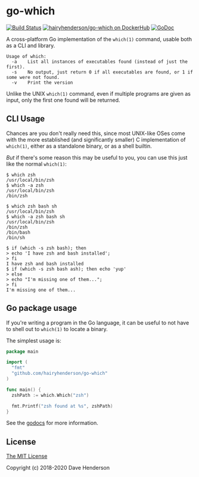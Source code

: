 # go-which

[![Build Status][build-image]][build-url]
[![hairyhenderson/go-which on DockerHub][dockerhub-image]][dockerhub-url]
[![GoDoc][godoc-image]][godocs]

A cross-platform Go implementation of the `which(1)` command, usable both as a CLI and library.

```console
Usage of which:
  -a    List all instances of executables found (instead of just the first).
  -s    No output, just return 0 if all executables are found, or 1 if some were not found.
  -v    Print the version
```

Unlike the UNIX `which(1)` command, even if multiple programs are given as input, only the first one found will be returned.

## CLI Usage

Chances are you don't really need this, since most UNIX-like OSes come with the more established (and significantly smaller) C implementation of `which(1)`, either as a standalone binary, or as a shell builtin.

_But_ if there's some reason this may be useful to you, you can use this just like the normal `which(1)`:

```console
$ which zsh
/usr/local/bin/zsh
$ which -a zsh
/usr/local/bin/zsh
/bin/zsh
```

```console
$ which zsh bash sh
/usr/local/bin/zsh
$ which -a zsh bash sh
/usr/local/bin/zsh
/bin/zsh
/bin/bash
/bin/sh
```

```console
$ if (which -s zsh bash); then
> echo 'I have zsh and bash installed';
> fi
I have zsh and bash installed
$ if (which -s zsh bash ash); then echo 'yup'
> else
> echo "I'm missing one of them...";
> fi
I'm missing one of them...
```

## Go package usage

If you're writing a program in the Go language, it can be useful to not have to shell out to `which(1)` to locate a binary.

The simplest usage is:

```go
package main

import (
  "fmt"
  "github.com/hairyhenderson/go-which"
)

func main() {
  zshPath := which.Which("zsh")

  fmt.Printf("zsh found at %s", zshPath)
}
```

See the [godocs][] for more information.

## License

[The MIT License](http://opensource.org/licenses/MIT)

Copyright (c) 2018-2020 Dave Henderson

[godocs]: https://pkg.go.dev/github.com/hairyhenderson/go-which

[build-image]: https://github.com/hairyhenderson/go-which/actions/workflows/build.yml/badge.svg
[build-url]: https://github.com/hairyhenderson/go-which/actions/workflows/build.yml
[dockerhub-image]: https://img.shields.io/badge/docker-ready-blue.svg
[dockerhub-url]: https://hub.docker.com/r/hairyhenderson/go-which
[godoc-image]: https://godoc.org/github.com/hairyhenderson/go-which?status.svg
